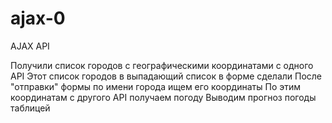# ajax-0

AJAX API

Получили список городов с географическими координатами с одного API
Этот список городов в выпадающий список в форме сделали
После "отправки" формы по имени города ищем его координаты
По этим координатам с другого API получаем погоду
Выводим прогноз погоды таблицей
